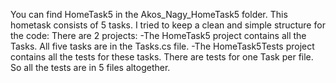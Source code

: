 You can find HomeTask5 in the Akos_Nagy_HomeTask5 folder.
This hometask consists of 5 tasks.
I tried to keep a clean and simple structure for the code:
  There are 2 projects: -The HomeTask5 project contains all the Tasks.
                          All five tasks are in the Tasks.cs file.
                        -The HomeTask5Tests project contains all the tests for these tasks.
                          There are tests for one Task per file. So all the tests are in 5 files altogether.
